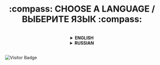 <h1 align="center">
  :compass: CHOOSE A LANGUAGE / ВЫБЕРИТЕ ЯЗЫК :compass:
</h1>

<br/>

<details>
  <summary align="center"><b>ENGLISH</b></summary>

  <h2 align="center">
    WELCOME TO MY PROFILE!
  </h2>

  ### :information_source: ABOUT ME

  **Hi** :hand:\
  My name is **Eugene** and I'm glad to see you in my Github profile. I think you're here for a long time.
  - My attraction to programming began at the age of **11**, when I played games a lot. The genres were completely different: horror, first-person shooter, third-person shooter, and so on.
  - At **12 years old** I sat down for programming for the first time, or rather for the Unity game engine and tried to write something in C#. After much agony, I abandoned this case.
  - A year and a half later, at the age of **13**, I gathered the courage and determination to write my first Unity game. I did it! My first game was released on the Play Market and unfortunately did not gain popularity..
  - In **15 years** I knew C# at a good level and could write a fairly large-scale and high-quality product that would gain popularity. In addition to C#, I was fond of: Pawn, Lua, JavaScript and many other programming languages, but I only know Pawn and Lua at a good level.
  - At **17 years old** I learned 3 programming languages to the end: C#, Pawn, Lua and wrote various scripts to order.

  ---

  ### :bar_chart: MY PROJECTS

  By my **17th birthday** I had **three** of my main organizations.
  - [x] The first one was opened in **2020** and was named **Jetix Studio**. She is engaged in game development and continues to exist at the moment.
  - [x] My next project was opened in **2021** and named **RITCOT Design**. Since I was good friends with **Photoshop** and programs for this purpose, I did custom UI design for various needs: websites, servers, launchers, and so on. This studio exists to this day.
  - [x] And my most recent and up-to-date project was opened at the end of **2021** and at the beginning of **2022** under the name **NoVate Source**. This project was my portfolio, where I could publish my work, as well as publish posts that might interest anyone. This project is relevant at the moment.

  ---

  <h3 align="center">
    :call_me_hand: CONTACT WITH ME :call_me_hand:
  </h3>

  <p align="center">
    <a href="https://vk.com/novate911" target="_blank">
      <img src="https://i.imgur.com/fpLQPBJ.png" width="40" height="40" title="Vk" alt="Vk" />
    </a>
    <a href="https://t.me/novatesource" target="_blank">
      <img src="https://i.imgur.com/qbW4p8Y.png" width="40" height="40" title="Telegram" alt="Telegram" />
    </a>
    <a href="https://discord.gg/dYqtDrm6Ju" target="_blank">
      <img src="https://i.imgur.com/TFvPWEX.png" width="40" height="40" title="Discord" alt="Discord" />
    </a>
  </p>

  ---

  <h3 align="center">
    :desktop_computer: MY TECHNOLOGIES :desktop_computer:
  </h3>

  <p align="center">
    <img src="https://i.imgur.com/Fgfvwuq.png" title="C#" alt="C#" width="40" height="40"/>&nbsp
    <img src="https://i.imgur.com/4nbUCQQ.png" title="Pawn" alt="Pawn" width="40" height="40"/>&nbsp
    <img src="https://i.imgur.com/IBNC1FY.png" title="Lua" alt="Lua" width="40" height="40"/>&nbsp
  </p>

  ---

  <h3 align="center">
    :toolbox: MY TOOLS :toolbox:
  </h3>

  <p align="center">
    <img src="https://i.imgur.com/dFqa9pB.png" title="Visual Studio & Visual Studio Code" alt="Visual Studio & Visual Studio Code" width="40" height="40"/>&nbsp
    <img src="https://i.imgur.com/35E57JD.png" title="Photoshop" alt="Photoshop" width="40" height="40"/>&nbsp
    <img src="https://i.imgur.com/y3JQnVh.png" title="Figma" alt="Figma" width="40" height="40"/>&nbsp
    <img src="https://i.imgur.com/6H1Z21j.png" title="Git" alt="Git" width="40" height="40"/>&nbsp
    <img src="https://i.imgur.com/Ubx0JZU.png" title="MySQL" alt="MySQL" width="40" height="40"/>&nbsp
    <img src="https://i.imgur.com/CEXIobQ.png" title="Unity" alt="Unity" width="40" height="40"/>&nbsp
  </p>

  ---

  <h3 align="center">
    :gear: GITHUB STATISTICS :gear:
  </h3>

  <table>
    <tr>
      <td>
        <img align="left" src="http://github-readme-streak-stats.herokuapp.com?user=NoVate911&theme=dark&background=000000"/>
      </td>
      <td>
        <img height="195px" align="right" src="https://github-readme-stats-sigma-five.vercel.app/api/top-langs/?username=NoVate911&layout=compact&theme=vision-friendly-dark"/>
      </td>
    </tr>
  </table>
  
</details>

<details>
  <summary align="center"><b>RUSSIAN</b></summary>

  <h2 align="center">
    ДОБРО ПОЖАЛОВАТЬ В МОЙ ПРОФИЛЬ!
  </h2>
  
  ### :information_source: ОБО МНЕ
  
  **Привет** :hand:\
  Меня зовут **Евгений** и я рад видеть тебя в моём профиле Github. Я думаю, ты здесь надолго.
  - Моё влечение в программирование началось в **11 лет**, когда я много играл в игры. Жанры были совсем разные: хоррор, шутер от первого лица, шутер от третьего лица и так далее.
  - В **12 лет** я первый раз сел за программирование, а точнее за игровой движок Unity и попытался что-то написать на C#. После долгих мучений я забросил это дело.
  - Спустя полтора года, в **13 лет** я набрался смелости и решительности для написания своей первой игры на Unity. Я сделал это! Моя первая игра вышла в Play Market и к сожалению не набрала популярности..
  - В **15 лет** я знал C# на хорошем уровне и мог написать довольно масштабный и качественный продукт, который обрёл бы популярность. Помимо C# я увлекался: Pawn, Lua, JavaScript и множество других языков программирования, но на хорошем уровне знаю только Pawn и Lua.
  - В **17 лет** я до конца выучил 3 языка программирования: C#, Pawn, Lua и писал различные скрипты под заказ.

  ---

  ### :bar_chart: МОИ ПРОЕКТЫ

  К моему **17-ти летию** у меня было **три** моих основных организаций.
  - [x] Первая была открыта в **2020 году** и была названа **Jetix Studio**. Она занимается разработкой игр и продолжает своё существование в данный момент.
  - [x] Следующий мой проект был открыт в **2021 году** и назван **RITCOT Design**. Так как я хорошо дружил с **Photoshop** и программами данного назначения, то я делал UI дизайн под заказ для различных нужд: сайты, сервера, лаунчеры и так далее. Данная студия существует по сей день.
  - [x] И мой самый свежий и актуальный проект был открыт в конце **2021 года** и в начале **2022 года** под названием **NoVate Source**. Этот проект являлся моим портфолио, куда я мог публиковать свои работы, а так же публиковать посты, которые могли бы заинтересовать кого-либо. Этот проект актуален в данный момент.

  ---

  <h3 align="center">
    :call_me_hand: СВЯЗЬ СО МНОЙ :call_me_hand:
  </h3>

  <p align="center">
    <a href="https://vk.com/novate911" target="_blank">
      <img src="https://i.imgur.com/fpLQPBJ.png" width="40" height="40" title="Vk" alt="Vk" />
    </a>
    <a href="https://t.me/novatesource" target="_blank">
      <img src="https://i.imgur.com/qbW4p8Y.png" width="40" height="40" title="Telegram" alt="Telegram" />
    </a>
    <a href="https://discord.gg/dYqtDrm6Ju" target="_blank">
      <img src="https://i.imgur.com/TFvPWEX.png" width="40" height="40" title="Discord" alt="Discord" />
    </a>
  </p>

  ---

  <h3 align="center">
    :desktop_computer: МОИ ТЕХНОЛОГИИ :desktop_computer:
  </h3>

  <p align="center">
    <img src="https://i.imgur.com/Fgfvwuq.png" title="C#" alt="C#" width="40" height="40"/>&nbsp
    <img src="https://i.imgur.com/4nbUCQQ.png" title="Pawn" alt="Pawn" width="40" height="40"/>&nbsp
    <img src="https://i.imgur.com/IBNC1FY.png" title="Lua" alt="Lua" width="40" height="40"/>&nbsp
  </p>

  ---

  <h3 align="center">
    :toolbox: МОИ ИНСТРУМЕНТЫ :toolbox:
  </h3>

  <p align="center">
    <img src="https://i.imgur.com/dFqa9pB.png" title="Visual Studio & Visual Studio Code" alt="Visual Studio & Visual Studio Code" width="40" height="40"/>&nbsp
    <img src="https://i.imgur.com/35E57JD.png" title="Photoshop" alt="Photoshop" width="40" height="40"/>&nbsp
    <img src="https://i.imgur.com/y3JQnVh.png" title="Figma" alt="Figma" width="40" height="40"/>&nbsp
    <img src="https://i.imgur.com/6H1Z21j.png" title="Git" alt="Git" width="40" height="40"/>&nbsp
    <img src="https://i.imgur.com/Ubx0JZU.png" title="MySQL" alt="MySQL" width="40" height="40"/>&nbsp
    <img src="https://i.imgur.com/CEXIobQ.png" title="Unity" alt="Unity" width="40" height="40"/>&nbsp
  </p>

  ---

  <h3 align="center">
    :gear: GITHUB СТАТИСТИКА :gear:
  </h3>

  <table>
    <tr>
      <td>
        <img align="left" src="http://github-readme-streak-stats.herokuapp.com?user=NoVate911&theme=dark&background=000000"/>
      </td>
      <td>
        <img height="195px" align="right" src="https://github-readme-stats-sigma-five.vercel.app/api/top-langs/?username=NoVate911&layout=compact&theme=vision-friendly-dark"/>
      </td>
    </tr>
  </table>
  
</details>

<br/>

![Visitor Badge](https://visitor-badge.laobi.icu/badge?page_id=NoVate911)
